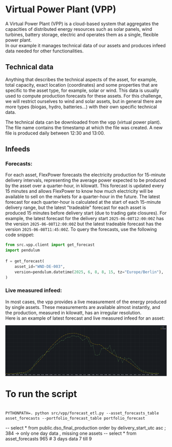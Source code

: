 # Virtual Power Plant (VPP)

A Virtual Power Plant (VPP) is a cloud-based system that aggregates the capacities of distributed energy resources 
such as solar panels, wind turbines, battery storage, electric and operates them as a single, flexible power plant.\
In our example it manages technical data of our assets and produces infeed data needed for other functionalities.

## Technical data

Anything that describes the technical aspects of the asset, for example, total capacity, exact location (coordinates)
and some properties that are specific to the asset type, for example, solar or wind. This data is usually used to
compute production forecasts for these assets.
For this challenge, we will restrict ourselves to wind and solar assets, but in general there are more
types (biogas, hydro, batteries...) with their own specific technical data.

The technical data can be downloaded from the vpp (virtual power plant). The file name contains the timestamp
at which the file was created. A new file is produced daily between 12:30 and 13:00.

## Infeeds

### Forecasts:

For each asset, FlexPower forecasts the electricity production for 15-minute delivery intervals,
representing the average power expected to be produced by the asset over a quarter-hour, in kilowatt.
This forecast is updated every 15 minutes and allows FlexPower to know how much electricity will be available to sell
on the markets for a quarter-hour in the future. The latest forecast for each quarter-hour is calculated at the start
of each 15-minute delivery range, but the latest "tradeable" forecast for each asset is produced 15 minutes before
delivery start (due to trading gate closures).
For example, the latest forecast for the delivery start `2025-06-08T12:00:00Z` has the version `2025-06-08T12:00:00Z`
but the latest tradeable forecast has the version `2025-06-08T11:45:00Z`.
To query the forecasts, use the following code snippet:

```python
from src.vpp.client import get_forecast
import pendulum

f = get_forecast(
    asset_id="WND-DE-003",
    version=pendulum.datetime(2025, 6, 8, 8, 15, tz="Europe/Berlin"),
)
```

### Live measured infeed:

In most cases, the vpp provides a live measurement of the energy produced by single assets.
These measurements are available almost instantly, and the production, measured in kilowatt, has an irregular
resolution.\
Here is an example of latest forecast and live measured infeed for an asset:
<div style="display: flex; justify-content: center;">
  <img src="img.png" alt="FlexPower">
</div>




# To run the script
```

PYTHONPATH=. python src/vpp/forecast_etl.py --asset_forecasts_table asset_forecasts --portfolio_forecast_table portfolio_forecast
```



-- select * from public.dso_final_production order by delivery_start_utc asc ; 384 -> only one day data , missing one assets
-- select * from  asset_forecasts 965 # 3 days data 7 till 9
